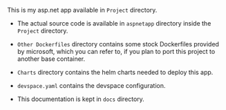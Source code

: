 This is my asp.net app available in `Project` directory.

- The actual source code is available in `aspnetapp` directory inside the `Project` directory.

- `Other Dockerfiles` directory contains some stock Dockerfiles provided by microsoft, which you can refer to, if you plan to port this project to another base container.

- `Charts` directory contains the helm charts needed to deploy this app.

- `devspace.yaml` contains the devspace configuration.
  
- This documentation is kept in `docs` directory.



    
